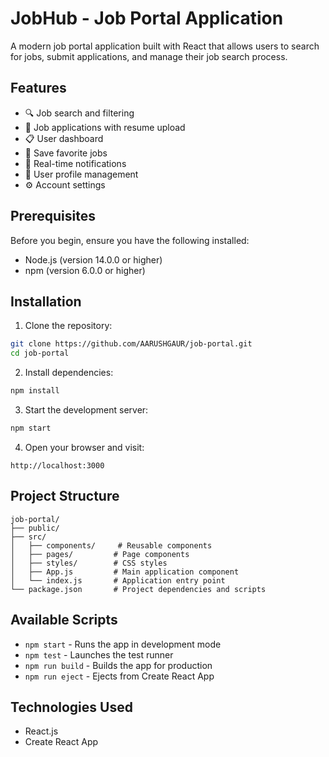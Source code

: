 # JobHub - Job Portal Application

A modern job portal application built with React that allows users to search for jobs, submit applications, and manage their job search process.

## Features

- 🔍 Job search and filtering
- 📝 Job applications with resume upload
- 📋 User dashboard
- 💼 Save favorite jobs
- 🔔 Real-time notifications
- 👤 User profile management
- ⚙️ Account settings

## Prerequisites

Before you begin, ensure you have the following installed:
- Node.js (version 14.0.0 or higher)
- npm (version 6.0.0 or higher)

## Installation

1. Clone the repository:
```bash
git clone https://github.com/AARUSHGAUR/job-portal.git
cd job-portal
```

2. Install dependencies:
```bash
npm install
```

3. Start the development server:
```bash
npm start
```

4. Open your browser and visit:
```
http://localhost:3000
```

## Project Structure

```
job-portal/
├── public/
├── src/
│   ├── components/     # Reusable components
│   ├── pages/         # Page components
│   ├── styles/        # CSS styles
│   ├── App.js         # Main application component
│   └── index.js       # Application entry point
└── package.json       # Project dependencies and scripts
```

## Available Scripts

- `npm start` - Runs the app in development mode
- `npm test` - Launches the test runner
- `npm run build` - Builds the app for production
- `npm run eject` - Ejects from Create React App

## Technologies Used

- React.js
- Create React App
